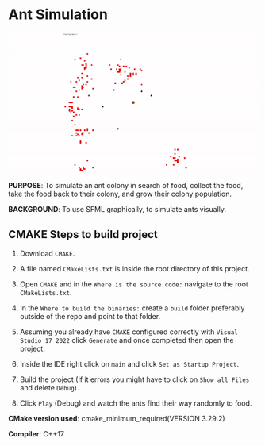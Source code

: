 # Ant Simulation

![Ant Simulation](https://github.com/Loksta8/AntSimulation/blob/main/AntSim.gif?raw=true)

**PURPOSE**:
To simulate an ant colony in search of food, collect the food, take the food back to their colony,
and grow their colony population.


**BACKGROUND**:
To use SFML graphically, to simulate ants visually.

## CMAKE Steps to build project

1. Download `CMAKE`.

2. A file named `CMakeLists.txt` is inside the root directory of this project.

3. Open `CMAKE` and in the `Where is the source code:` navigate to the root `CMakeLists.txt`.

4. In the `Where to build the binaries:` create a `build` folder preferably outside of the repo and point to that folder.

5. Assuming you already have `CMAKE` configured correctly with `Visual Studio 17 2022` click `Generate` and once completed then open the project.

6. Inside the IDE right click on `main` and click `Set as Startup Project`.

7. Build the project (If it errors you might have to click on `Show all Files` and delete `Debug`).

8. Click `Play` (Debug) and watch the ants find their way randomly to food.


**CMake version used**: 
cmake_minimum_required(VERSION 3.29.2)

**Compiler**: 
C++17
